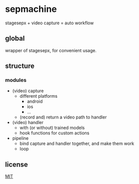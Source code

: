 # sepmachine

stagesepx + video capture = auto workflow

## global

wrapper of stagesepx, for convenient usage.

## structure

### modules

- (video) capture
    - different platforms
        - android
        - ios
        - ...
    - (record and) return a video path to handler
- (video) handler
    - with (or without) trained models
    - hook functions for custom actions
- pipeline
    - bind capture and handler together, and make them work
    - loop

## license

[MIT](LICENSE)
